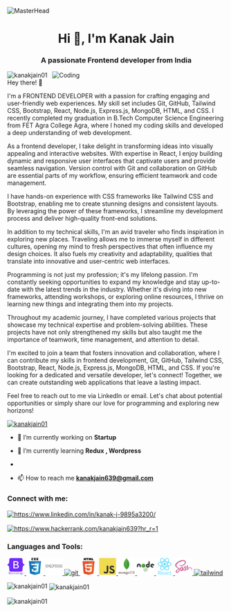![MasterHead](https://camo.githubusercontent.com/77cc30f2a04e42f69f1e2dffc906fff9c3f7dd3efef03f1eff8352dc015d58fe/68747470733a2f2f7765626974657870657274732e636f6d2f696d616765732f62616e6e6572315f312e676966)
<h1 align="center">Hi 👋, I'm Kanak Jain</h1>
<h3 align="center">A passionate Frontend developer from India</h3>
<img align="right" 
alt="Coding" width="400" src="https://cdn.dribbble.com/users/4055494/screenshots/15215756/media/d2b66c4ca0192aa26d103448b3d1518b.gif">
<p align="left"> <img src="https://komarev.com/ghpvc/?username=kanakjain01&label=Profile%20views&color=0e75b6&style=flat" alt="kanakjain01" /> 
  <br>
Hey there! 👋

I'm a FRONTEND DEVELOPER with a passion for crafting engaging and user-friendly web experiences. My skill set includes Git, GitHub, Tailwind CSS, Bootstrap, React, Node.js, Express.js, MongoDB, HTML, and CSS. I recently completed my graduation in B.Tech Computer Science Engineering from FET Agra College Agra, where I honed my coding skills and developed a deep understanding of web development.

As a frontend developer, I take delight in transforming ideas into visually appealing and interactive websites. With expertise in React, I enjoy building dynamic and responsive user interfaces that captivate users and provide seamless navigation. Version control with Git and collaboration on GitHub are essential parts of my workflow, ensuring efficient teamwork and code management.

I have hands-on experience with CSS frameworks like Tailwind CSS and Bootstrap, enabling me to create stunning designs and consistent layouts. By leveraging the power of these frameworks, I streamline my development process and deliver high-quality front-end solutions.

In addition to my technical skills, I'm an avid traveler who finds inspiration in exploring new places. Traveling allows me to immerse myself in different cultures, opening my mind to fresh perspectives that often influence my design choices. It also fuels my creativity and adaptability, qualities that translate into innovative and user-centric web interfaces.

Programming is not just my profession; it's my lifelong passion. I'm constantly seeking opportunities to expand my knowledge and stay up-to-date with the latest trends in the industry. Whether it's diving into new frameworks, attending workshops, or exploring online resources, I thrive on learning new things and integrating them into my projects.

Throughout my academic journey, I have completed various projects that showcase my technical expertise and problem-solving abilities. These projects have not only strengthened my skills but also taught me the importance of teamwork, time management, and attention to detail.

I'm excited to join a team that fosters innovation and collaboration, where I can contribute my skills in frontend development, Git, GitHub, Tailwind CSS, Bootstrap, React, Node.js, Express.js, MongoDB, HTML, and CSS. If you're looking for a dedicated and versatile developer, let's connect! Together, we can create outstanding web applications that leave a lasting impact.

Feel free to reach out to me via LinkedIn or email. Let's chat about potential opportunities or simply share our love for programming and exploring new horizons! </p>

<p align="left"> <a href="https://github.com/ryo-ma/github-profile-trophy"><img src="https://github-profile-trophy.vercel.app/?username=kanakjain01" alt="kanakjain01" /></a> </p>

- 🔭 I’m currently working on **Startup**

- 🌱 I’m currently learning **Redux , Wordpress**

-

- 📫 How to reach me **kanakjain639@gmail.com**

<h3 align="left">Connect with me:</h3>
<p align="left">
<a href="https://www.linkedin.com/in/kanak-j-9895a3200/" target="blank"><img align="center" src="https://raw.githubusercontent.com/rahuldkjain/github-profile-readme-generator/master/src/images/icons/Social/linked-in-alt.svg" alt="https://www.linkedin.com/in/kanak-j-9895a3200/" height="30" width="40" /></a>

<a href="https://www.hackerrank.com/kanakjain639?hr_r=1" target="blank"><img align="center" src="https://raw.githubusercontent.com/rahuldkjain/github-profile-readme-generator/master/src/images/icons/Social/hackerrank.svg" alt="https://www.hackerrank.com/kanakjain639?hr_r=1" height="30" width="40" /></a>
</p>

<h3 align="left">Languages and Tools:</h3>
<p align="left"> <a href="https://getbootstrap.com" target="_blank" rel="noreferrer"> <img src="https://raw.githubusercontent.com/devicons/devicon/master/icons/bootstrap/bootstrap-plain-wordmark.svg" alt="bootstrap" width="40" height="40"/> </a> <a href="https://www.w3schools.com/css/" target="_blank" rel="noreferrer"> <img src="https://raw.githubusercontent.com/devicons/devicon/master/icons/css3/css3-original-wordmark.svg" alt="css3" width="40" height="40"/> </a> <a href="https://expressjs.com" target="_blank" rel="noreferrer"> <img src="https://raw.githubusercontent.com/devicons/devicon/master/icons/express/express-original-wordmark.svg" alt="express" width="40" height="40"/> </a> <a href="https://git-scm.com/" target="_blank" rel="noreferrer"> <img src="https://www.vectorlogo.zone/logos/git-scm/git-scm-icon.svg" alt="git" width="40" height="40"/> </a> <a href="https://www.w3.org/html/" target="_blank" rel="noreferrer"> <img src="https://raw.githubusercontent.com/devicons/devicon/master/icons/html5/html5-original-wordmark.svg" alt="html5" width="40" height="40"/> </a> <a href="https://developer.mozilla.org/en-US/docs/Web/JavaScript" target="_blank" rel="noreferrer"> <img src="https://raw.githubusercontent.com/devicons/devicon/master/icons/javascript/javascript-original.svg" alt="javascript" width="40" height="40"/> </a> <a href="https://www.mongodb.com/" target="_blank" rel="noreferrer"> <img src="https://raw.githubusercontent.com/devicons/devicon/master/icons/mongodb/mongodb-original-wordmark.svg" alt="mongodb" width="40" height="40"/> </a> <a href="https://nodejs.org" target="_blank" rel="noreferrer"> <img src="https://raw.githubusercontent.com/devicons/devicon/master/icons/nodejs/nodejs-original-wordmark.svg" alt="nodejs" width="40" height="40"/> </a> <a href="https://reactjs.org/" target="_blank" rel="noreferrer"> <img src="https://raw.githubusercontent.com/devicons/devicon/master/icons/react/react-original-wordmark.svg" alt="react" width="40" height="40"/> </a> <a href="https://sass-lang.com" target="_blank" rel="noreferrer"> <img src="https://raw.githubusercontent.com/devicons/devicon/master/icons/sass/sass-original.svg" alt="sass" width="40" height="40"/> </a> <a href="https://tailwindcss.com/" target="_blank" rel="noreferrer"> <img src="https://www.vectorlogo.zone/logos/tailwindcss/tailwindcss-icon.svg" alt="tailwind" width="40" height="40"/> </a> </p>

<p><img align="left" src="https://github-readme-stats.vercel.app/api/top-langs?username=kanakjain01&show_icons=true&locale=en&layout=compact" alt="kanakjain01" /></p>

<p>&nbsp;<img align="center" src="https://github-readme-stats.vercel.app/api?username=kanakjain01&show_icons=true&locale=en" alt="kanakjain01" /></p>

<p><img align="center" src="https://github-readme-streak-stats.herokuapp.com/?user=kanakjain01&" alt="kanakjain01" /></p>
